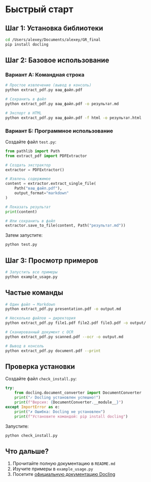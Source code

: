 # Быстрый старт

## Шаг 1: Установка библиотеки

```bash
cd /Users/alexey/Documents/alexey/GR_final
pip install docling
```

## Шаг 2: Базовое использование

### Вариант А: Командная строка

```bash
# Простое извлечение (вывод в консоль)
python extract_pdf.py ваш_файл.pdf

# Сохранить в файл
python extract_pdf.py ваш_файл.pdf -o результат.md

# Экспорт в HTML
python extract_pdf.py ваш_файл.pdf -f html -o результат.html
```

### Вариант Б: Программное использование

Создайте файл `test.py`:

```python
from pathlib import Path
from extract_pdf import PDFExtractor

# Создать экстрактор
extractor = PDFExtractor()

# Извлечь содержимое
content = extractor.extract_single_file(
    Path("ваш_файл.pdf"), 
    output_format="markdown"
)

# Показать результат
print(content)

# Или сохранить в файл
extractor.save_to_file(content, Path("результат.md"))
```

Затем запустите:
```bash
python test.py
```

## Шаг 3: Просмотр примеров

```bash
# Запустить все примеры
python example_usage.py
```

## Частые команды

```bash
# Один файл → Markdown
python extract_pdf.py presentation.pdf -o output.md

# Несколько файлов → директория
python extract_pdf.py file1.pdf file2.pdf file3.pdf -o output/

# Сканированный документ с OCR
python extract_pdf.py scanned.pdf --ocr -o output.md

# Вывод в консоль
python extract_pdf.py document.pdf --print
```

## Проверка установки

Создайте файл `check_install.py`:

```python
try:
    from docling.document_converter import DocumentConverter
    print("✓ Docling установлен успешно!")
    print(f"Версия: {DocumentConverter.__module__}")
except ImportError as e:
    print("✗ Ошибка: Docling не установлен")
    print(f"Установите командой: pip install docling")
```

Запустите:
```bash
python check_install.py
```

## Что дальше?

1. Прочитайте полную документацию в `README.md`
2. Изучите примеры в `example_usage.py`
3. Посетите [официальную документацию Docling](https://docling-project.github.io/docling/)

